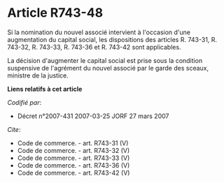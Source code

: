 # Article R743-48

Si la nomination du nouvel associé intervient à l'occasion d'une augmentation du capital social, les dispositions des
articles R. 743-31, R. 743-32, R. 743-33, R. 743-36 et R. 743-42 sont applicables.

La décision d'augmenter le capital social est prise sous la condition suspensive de l'agrément du nouvel associé par le garde
des sceaux, ministre de la justice.

**Liens relatifs à cet article**

_Codifié par_:

  - Décret n°2007-431 2007-03-25 JORF 27 mars 2007

_Cite_:

  - Code de commerce. - art. R743-31 (V)
  - Code de commerce. - art. R743-32 (V)
  - Code de commerce. - art. R743-33 (V)
  - Code de commerce. - art. R743-36 (V)
  - Code de commerce. - art. R743-42 (V)
